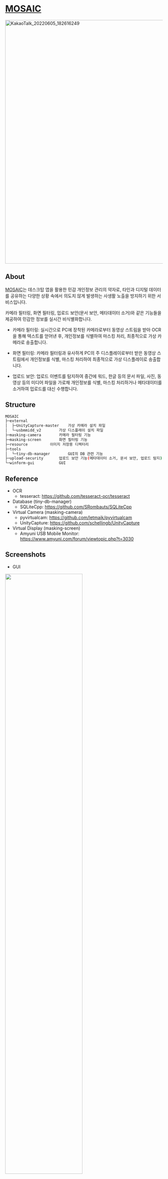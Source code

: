 # [MOSAIC](https://softcon.ajou.ac.kr/works/works.asp?uid=599)
<img width="776" alt="KakaoTalk_20220605_182616249" src="https://user-images.githubusercontent.com/106902217/172044737-2fb55b4f-9f7d-42fd-bb8d-1d0b4276220a.png">

## About
[MOSAIC](https://softcon.ajou.ac.kr/works/works.asp?uid=599)는 데스크탑 앱을 활용한 민감 개인정보 관리의 약자로, 타인과 디지털 데이터를 공유하는 다양한 상황 속에서 의도치 않게 발생하는 사생활 노출을 방지하기 위한 서비스입니다.

카메라 필터링, 화면 필터링, 업로드 보안(문서 보안, 메타데이터 소거)와 같은 기능들을 제공하여 민감한 정보를 실시간 비식별화합니다. 

- 카메라 필터링: 실시간으로 PC에 장착된 카메라로부터 동영상 스트림을 받아 OCR을 통해 텍스트를 얻어낸 후, 개인정보를 식별하여 마스킹 처리, 최종적으로 가상 카메라로 송출합니다.


- 화면 필터링: 카메라 필터링과 유사하게 PC의 주 디스플레이로부터 받은 동영상 스트림에서 개인정보를 식별, 마스킹 처리하여 최종적으로 가상 디스플레이로 송출합니다.


- 업로드 보안: 업로드 이벤트를 탐지하여 중간에 워드, 한글 등의 문서 파일, 사진, 동영상 등의 미디어 파일을 가로채 개인정보를 식별, 마스킹 처리하거나 메타데이터를 소거하여 업로드를 대신 수행합니다.

## Structure
```bash
MOSAIC
├─external
│  ├─UnityCapture-master	가상 카메라 설치 파일
│  └─usbmmidd_v2		가상 디스플레이 설치 파일
├─masking-camera		카메라 필터링 기능
├─masking-screen		화면 필터링 기능
├─resource			이미지 저장용 디렉터리
├─tools
│  └─tiny-db-manager		GUI의 DB 관련 기능
├─upload-security		업로드 보안 기능(메타데이터 소거, 문서 보안, 업로드 탐지)
└─winform-gui			GUI
```


## Reference
- OCR
  - tesseract: https://github.com/tesseract-ocr/tesseract
- Database (tiny-db-manager)
  - SQLiteCpp: https://github.com/SRombauts/SQLiteCpp
- Virtual Camera (masking-camera)
  - pyvirtualcam: https://github.com/letmaik/pyvirtualcam
  - UnityCapture: https://github.com/schellingb/UnityCapture
- Virtual Display (masking-screen)
  - Amyuni USB Mobile Monitor: https://www.amyuni.com/forum/viewtopic.php?t=3030


## Screenshots
- GUI
<img src="https://user-images.githubusercontent.com/106902217/172041730-7311384d-97b0-4eed-84ad-76bf6fc183f2.png" width="70%"/>



- 카메라 필터링
<img src="https://user-images.githubusercontent.com/106902217/172045178-23129056-bb2d-46c2-a3bc-4312f4eeb9d4.png" width="70%"/>



- 화면 필터링
<img src="https://user-images.githubusercontent.com/106902217/172045181-114b56c5-1324-4c1b-b5a5-20dfbd8bc4e2.png" width="70%"/>



- 업로드 보안 中 문서 보안
<img src="https://user-images.githubusercontent.com/106902217/172045162-5128e1c5-155e-4d5b-b30e-f9d25be88e61.png" width="70%"/>



- 업로드 보안 中 메타데이터 보안
<img src="https://user-images.githubusercontent.com/106902217/172045172-fa9ee611-b9f6-4fe7-9495-9e3f9f2a1d5d.png" width="70%"/>





## Developers
아주대학교 사이버보안학과 소속

- [김소정](https://github.com/ssoL2): 업로드 보안 中 메타데이터 소거 기능, 데이터베이스 담당    

- [김만준](https://github.com/MANJUNKIM): 업로드 보안 中 문서 보안 기능, 업로드 탐지 기능 담당

- [박은규](https://github.com/Eungyu-dev): 카메라 필터링 기능, 화면 필터링 기능, GUI 담당

- [박현민](https://github.com/qkrgusals98): 개인정보판별 알고리즘, 데이터베이스 담당 
